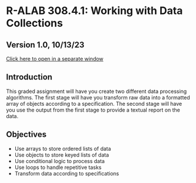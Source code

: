 # R-ALAB 308.4.1: Working with Data Collections

## Version 1.0, 10/13/23

[Click here to open in a separate window](#)

## Introduction

This graded assignment will have you create two different data processing algorithms. The first stage will have you transform raw data into a formatted array of objects according to a specification. The second stage will have you use the output from the first stage to provide a textual report on the data.

## Objectives

- Use arrays to store ordered lists of data
- Use objects to store keyed lists of data
- Use conditional logic to process data
- Use loops to handle repetitive tasks
- Transform data according to specifications